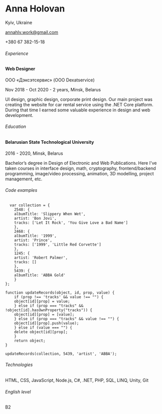 # Anna Holovan
Kyiv, Ukraine

annahlv.work@gmail.com

+380 67 382-15-18

###### Experience
#### Web Designer
ООО «Дэксэтсервис» (OOO Dexatservice)

Nov 2018 - Oct 2020 - 2 years, Minsk, Belarus

UI design, graphic design, corporate print design. Our main project
was creating the website for car rental service using the .NET Core
platform. During that time I earned some valuable experience in
design and web development.

###### Education
#### Belarusian State Technological University
2016 - 2020, Minsk, Belarus

Bachelor’s degree in Design of Electronic and Web Publications.
Here I've taken courses in interface design, math, cryptography, frontend/backend programming, image/video processing, animation, 3D modelling, project management, etc.


###### Code examples
      var collection = {
        2548: {
        albumTitle: 'Slippery When Wet',
        artist: 'Bon Jovi',
        tracks: ['Let It Rock', 'You Give Love a Bad Name']
        },
        2468: {
        albumTitle: '1999',
        artist: 'Prince',
        tracks: ['1999', 'Little Red Corvette']
        },
        1245: {
        artist: 'Robert Palmer',
        tracks: []
        },
        5439: {
        albumTitle: 'ABBA Gold'
        }
    };

    function updateRecords(object, id, prop, value) {
        if (prop !== 'tracks' && value !== "") {
        object[id][prop] = value;
        } else if (prop === "tracks" && !object[id].hasOwnProperty("tracks")) {
        object[id][prop] = [value];
        } else if (prop === "tracks" && value !== "") {
        object[id][prop].push(value);
        } else if (value === "") {
        delete object[id][prop];
        }
        return object;
    }

    updateRecords(collection, 5439, 'artist', 'ABBA'); 

###### Technologies
HTML, CSS, JavaScript, Node.js, C#, .NET, PHP, SQL, LINQ, Unity, Git

###### English level
B2
